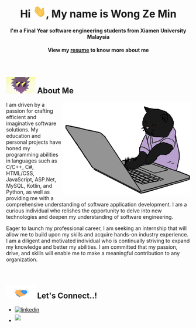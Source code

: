 <div align="center">
<h1 align="center">Hi <img width="35" src="https://github.com/GuessBJD/GuessBJD/blob/main/waving.gif">, My name is Wong Ze Min</h1>
<h4 align="center">I'm a Final Year software engineering students from Xiamen University Malaysia</h4>
<h4>View my <a href="https://github.com/GuessBJD/GuessBJD/blob/main/WongZeMin_Resume.pdf" target="_blank">resume</a> to know more about me</h4>
</div>

<br>

## <img src="https://github.com/GuessBJD/GuessBJD/blob/main/rick.gif" width ="80"><b> About Me</b>

<picture> <img align="right" src="https://github.com/GuessBJD/GuessBJD/blob/main/cat_codding.gif" width = 350px height = 257px></picture>

<p align="left">I am driven by a passion for crafting efficient and imaginative software solutions. My education and personal projects have honed my programming abilities in languages such as  C/C++, C#, HTML/CSS, JavaScript, ASP.Net, MySQL, Kotlin, and Python, as well as providing me with a comprehensive understanding of software application development. I am a curious individual who relishes the opportunity to delve into new technologies and deepen my understanding of software engineering.</p>

<p align="left">Eager to launch my professional career, I am seeking an internship that will allow me to build upon my skills and acquire hands-on industry experience. I am a diligent and motivated individual who is continually striving to expand my knowledge and better my abilities. I am committed that my passion, drive, and skills will enable me to make a meaningful contribution to any organization.</p>

<br>

## <img src="https://github.com/GuessBJD/GuessBJD/blob/main/handshake.gif" width ="80"><b> Let's Connect..!</b>
<div align='left'>

<ul>

<li>
<a href="https://www.linkedin.com/in/wong-zemin-08025220b/" target="_blank">
<img src="https://img.shields.io/badge/linkedin:  Ze Min Wong-%2300acee.svg?color=405DE6&style=for-the-badge&logo=linkedin&logoColor=white" alt=linkedin style="margin-bottom: 5px;"/>
</a>
</li>

<li>
<a href="mailto:wongzemin@gmail.com" target="_blank">
<img src="https://img.shields.io/badge/gmail:  wongzemin@gmail.com-%23EA4335.svg?style=for-the-badge&logo=gmail&logoColor=white" t=mail style="margin-bottom: 5px;" />
</a>
</li>
	
</ul>
</div>
